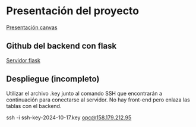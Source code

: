# Presentación del proyecto

[Presentación canvas](https://www.canva.com/design/DAGT1wXPxGw/ifJP18xVpv8Rv-ox8z1vKg/view)

## Github del backend con flask
[Servidor flask](https://github.com/r0zh/embals-flask)

## Despliegue (incompleto)
Utilizar el archivo .key junto al comando SSH que encontrarán a continuación para conectarse al servidor. No hay front-end pero enlaza las tablas con el backend.

ssh -i ssh-key-2024-10-17.key opc@158.179.212.95
